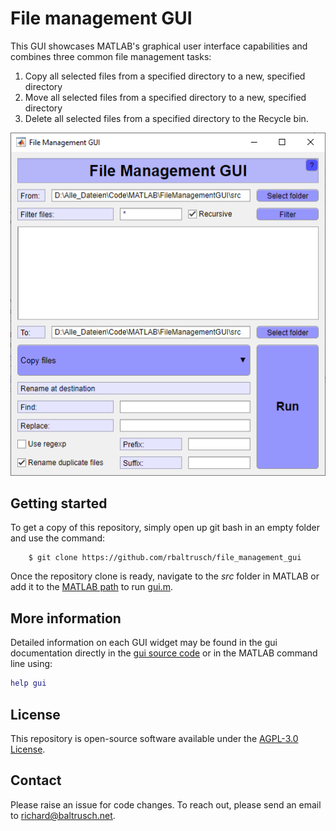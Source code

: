 # File management GUI

This GUI showcases MATLAB's graphical user interface capabilities and combines three common file management tasks:

1) Copy all selected files from a specified directory to a new, specified directory
1) Move all selected files from a specified directory to a new, specified directory
1) Delete all selected files from a specified directory to the Recycle bin.

![Screenshot of the graphical user interface](https://github.com/rbaltrusch/file_management_gui/blob/master/media/screenshot.png?raw=true)

## Getting started

To get a copy of this repository, simply open up git bash in an empty folder and use the command:

		$ git clone https://github.com/rbaltrusch/file_management_gui

Once the repository clone is ready, navigate to the *src* folder in MATLAB or add it to the [MATLAB path](https://www.mathworks.com/help/matlab/ref/addpath.html) to run [gui.m](https://github.com/rbaltrusch/file_management_gui/blob/main/src/gui.m).

## More information

Detailed information on each GUI widget may be found in the gui documentation directly in the [gui source code](https://github.com/rbaltrusch/file_management_gui/blob/main/src/gui.m) or in the MATLAB command line using:
```MATLAB
help gui
```

## License

This repository is open-source software available under the [AGPL-3.0 License](https://github.com/rbaltrusch/file_management_gui/blob/main/LICENSE).

## Contact

Please raise an issue for code changes. To reach out, please send an email to richard@baltrusch.net.
